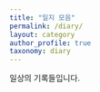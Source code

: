 ```yaml
---
title: "일지 모음"
permalink: /diary/
layout: category
author_profile: true
taxonomy: diary
---
```


일상의 기록들입니다.

